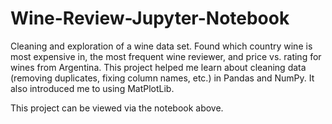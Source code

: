 # Wine-Review-Jupyter-Notebook

Cleaning and exploration of a wine data set. Found which country wine is most expensive in,
the most frequent wine reviewer, and price vs. rating for wines from Argentina. This project 
helped me learn about cleaning data (removing duplicates, fixing column names, etc.) in 
Pandas and NumPy. It also introduced me to using MatPlotLib.

This project can be viewed via the notebook above.

